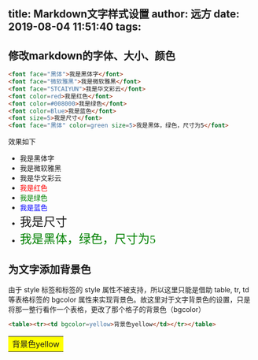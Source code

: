 title: Markdown文字样式设置
author: 远方
date: 2019-08-04 11:51:40
tags:
---
## 修改markdown的字体、大小、颜色
```markdown
<font face="黑体">我是黑体字</font>
<font face="微软雅黑">我是微软雅黑</font>
<font face="STCAIYUN">我是华文彩云</font>
<font color=red>我是红色</font>
<font color=#008000>我是绿色</font>
<font color=Blue>我是蓝色</font>
<font size=5>我是尺寸</font>
<font face="黑体" color=green size=5>我是黑体，绿色，尺寸为5</font>
```
效果如下
- <font face="黑体">我是黑体字</font>
- <font face="微软雅黑">我是微软雅黑</font>
- <font face="STCAIYUN">我是华文彩云</font>
- <font color=red>我是红色</font>
- <font color=#008000>我是绿色</font>
- <font color=Blue>我是蓝色</font>
- <font size=5>我是尺寸</font>
- <font face="黑体" color=green size=5>我是黑体，绿色，尺寸为5</font>

## 为文字添加背景色
由于 style 标签和标签的 style 属性不被支持，所以这里只能是借助 table, tr, td 等表格标签的 bgcolor 属性来实现背景色。故这里对于文字背景色的设置，只是将那一整行看作一个表格，更改了那个格子的背景色（bgcolor）
```markdown
<table><tr><td bgcolor=yellow>背景色yellow</td></tr></table>
```

<table><tr><td bgcolor=yellow>背景色yellow</td></tr></table>

